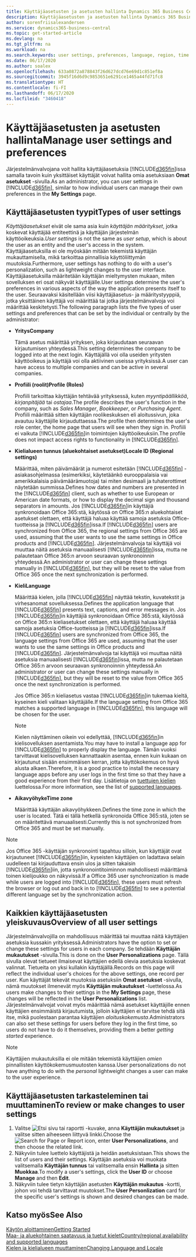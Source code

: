```yaml
---
title: Käyttäjäasetusten ja asetusten hallinta Dynamics 365 Business Centralissa
description: Käyttäjäasetusten ja asetusten hallinta Dynamics 365 Business Centralissa.
author: sorenfriisalexandersen
ms.service: dynamics365-business-central
ms.topic: get-started-article
ms.devlang: na
ms.tgt_pltfrm: na
ms.workload: na
ms.search.keywords: user settings, preferences, language, region, time zone, regional settings
ms.date: 06/17/2020
ms.author: soalex
ms.openlocfilehash: 633a0872a878843f26d627dcd76e69d1c851ef8a
ms.sourcegitcommit: 3945f16d6d9c9853651e6291ce1465a44fd71fc8
ms.translationtype: HT
ms.contentlocale: fi-FI
ms.lasthandoff: 06/17/2020
ms.locfileid: "3460418"
---
```

# <a name="manage-user-settings-and-preferences"></a><span data-ttu-id="7f944-103">Käyttäjäasetusten ja asetusten hallinta</span><span class="sxs-lookup"><span data-stu-id="7f944-103">Manage user settings and preferences</span></span>

<span data-ttu-id="7f944-104">Järjestelmänvalvojana voit hallita käyttäjäasetuksia [!INCLUDE[d365fin](includes/d365fin_md.md)]issa samalla tavoin kuin yksittäiset käyttäjät voivat hallita omia asetuksiaan **Omat asetukset** -sivulla.</span><span class="sxs-lookup"><span data-stu-id="7f944-104">As an administrator, you can user settings in [!INCLUDE[d365fin](includes/d365fin_md.md)], similar to how individual users can manage their own preferences in the **My Settings** page.</span></span>  

## <a name="types-of-user-settings"></a><span data-ttu-id="7f944-105">Käyttäjäasetusten tyypit</span><span class="sxs-lookup"><span data-stu-id="7f944-105">Types of user settings</span></span>

<span data-ttu-id="7f944-106">*Käyttäjäasetukset* eivät ole sama asia kuin *käyttäjän määritykset*, jotka koskevat käyttäjää entiteettinä ja käyttäjän järjestelmän käyttöoikeuksia.</span><span class="sxs-lookup"><span data-stu-id="7f944-106">*User settings* is not the same as *user setup*, which is about the user as an entity and the user's access in the system.</span></span> <span data-ttu-id="7f944-107">Käyttäjäasetuksilla ei ole myöskään mitään tekemistä käyttäjän mukauttamisella, mikä tarkoittaa pinnallisia käyttöliittymän muutoksia.</span><span class="sxs-lookup"><span data-stu-id="7f944-107">Furthermore, user settings has nothing to do with a user's personalization, such as lightweight changes to the user interface.</span></span> <span data-ttu-id="7f944-108">Käyttäjäasetuksilla määritetään käyttäjän mieltymysten mukaan, miten sovelluksen eri osat näkyvät käyttäjälle.</span><span class="sxs-lookup"><span data-stu-id="7f944-108">User settings determine the user's preferences in various aspects of the way the application presents itself to the user.</span></span> <span data-ttu-id="7f944-109">Seuraavaksi käsitellään viisi käyttäjäasetus- ja määritystyyppiä, jotka yksittäinen käyttäjä voi määrittää tai jotka järjestelmänvalvoja voi määrittää keskitetysti.</span><span class="sxs-lookup"><span data-stu-id="7f944-109">The following paragraph lists the five types of user settings and preferences that can be set by the individual or centrally by the administrator:</span></span>

- <span data-ttu-id="7f944-110">**Yritys**</span><span class="sxs-lookup"><span data-stu-id="7f944-110">**Company**</span></span>  

  <span data-ttu-id="7f944-111">Tämä asetus määrittää yrityksen, joka kirjaudutaan seuraavan kirjautumisen yhteydessä.</span><span class="sxs-lookup"><span data-stu-id="7f944-111">This setting determines the company to be logged into at the next login.</span></span> <span data-ttu-id="7f944-112">Käyttäjällä voi olla useiden yritysten käyttöoikeus ja käyttäjä voi olla aktiivinen useissa yrityksissä.</span><span class="sxs-lookup"><span data-stu-id="7f944-112">A user can have access to multiple companies and can be active in several companies.</span></span>

- <span data-ttu-id="7f944-113">**Profiili (roolit)**</span><span class="sxs-lookup"><span data-stu-id="7f944-113">**Profile (Roles)**</span></span>  

  <span data-ttu-id="7f944-114">Profiili tarkoittaa käyttäjän tehtävää yrityksessä, kuten *myyntipäällikköä*, *kirjanpitäjää* tai *ostajaa*.</span><span class="sxs-lookup"><span data-stu-id="7f944-114">The profile describes the user's function in the company, such as *Sales Manager*, *Bookkeeper*, or *Purchasing Agent*.</span></span> <span data-ttu-id="7f944-115">Profiili määrittää sitten käyttäjän roolikeskuksen eli aloitussivun, joka avautuu käyttäjille kirjauduttaessa.</span><span class="sxs-lookup"><span data-stu-id="7f944-115">The profile then determines the user's role center, the home page that users will see when they sign in.</span></span> <span data-ttu-id="7f944-116">Profiili ei vaikuta [!INCLUDE[d365fin](includes/d365fin_md.md)]in toimintojen käyttöoikeuksiin.</span><span class="sxs-lookup"><span data-stu-id="7f944-116">The profile does not impact access rights to functionality in [!INCLUDE[d365fin](includes/d365fin_md.md)].</span></span>  

- <span data-ttu-id="7f944-117">**Kielialueen tunnus (aluekohtaiset asetukset)**</span><span class="sxs-lookup"><span data-stu-id="7f944-117">**Locale ID (Regional settings)**</span></span>  

  <span data-ttu-id="7f944-118">Määrittää, miten päivämäärät ja numerot esitetään [!INCLUDE[d365fin](includes/d365fin_md.md)] -asiakasohjelmassa (esimerkiksi, käytetäänkö eurooppalaisia vai amerikkalaisia päivämäärämuotoja) tai miten desimaali ja tuhaterottimet näytetään summissa.</span><span class="sxs-lookup"><span data-stu-id="7f944-118">Defines how dates and numbers are presented in the [!INCLUDE[d365fin](includes/d365fin_md.md)] client, such as whether to use European or American date formats, or how to display the decimal sign and thousand separators in amounts.</span></span> <span data-ttu-id="7f944-119">Jos [!INCLUDE[d365fin](includes/d365fin_md.md)]in käyttäjiä synkronoidaan Office 365:stä, käytössä on Office 365:n aluekohtaiset asetukset olettaen, että käyttäjä haluaa käyttää samoja asetuksia Office-tuotteissa ja [!INCLUDE[d365fin](includes/d365fin_md.md)]issa.</span><span class="sxs-lookup"><span data-stu-id="7f944-119">If [!INCLUDE[d365fin](includes/d365fin_md.md)] users are synchronized from Office 365, the regional settings from Office 365 are used, assuming that the user wants to use the same settings in Office products and [!INCLUDE[d365fin](includes/d365fin_md.md)].</span></span> <span data-ttu-id="7f944-120">Järjestelmänvalvoja tai käyttäjä voi muuttaa näitä asetuksia manuaalisesti [!INCLUDE[d365fin](includes/d365fin_md.md)]issa, mutta ne palautetaan Office 365:n arvoon seuraavan synkronoinnin yhteydessä.</span><span class="sxs-lookup"><span data-stu-id="7f944-120">An administrator or user can change these settings manually in [!INCLUDE[d365fin](includes/d365fin_md.md)], but they will be reset to the value from Office 365 once the next synchronization is performed.</span></span>

- <span data-ttu-id="7f944-121">**Kieli**</span><span class="sxs-lookup"><span data-stu-id="7f944-121">**Language**</span></span>  

  <span data-ttu-id="7f944-122">Määrittää kielen, jolla [!INCLUDE[d365fin](includes/d365fin_md.md)] näyttää tekstin, kuvatekstit ja virhesanomat sovelluksessa.</span><span class="sxs-lookup"><span data-stu-id="7f944-122">Defines the application language that [!INCLUDE[d365fin](includes/d365fin_md.md)] presents text, captions, and error messages in.</span></span> <span data-ttu-id="7f944-123">Jos [!INCLUDE[d365fin](includes/d365fin_md.md)]in käyttäjiä synkronoidaan Office 365:stä, käytössä on Office 365:n kieliasetukset olettaen, että käyttäjä haluaa käyttää samoja asetuksia Office-tuotteissa ja [!INCLUDE[d365fin](includes/d365fin_md.md)]issa.</span><span class="sxs-lookup"><span data-stu-id="7f944-123">If [!INCLUDE[d365fin](includes/d365fin_md.md)] users are synchronized from Office 365, the language settings from Office 365 are used, assuming that the user wants to use the same settings in Office products and [!INCLUDE[d365fin](includes/d365fin_md.md)].</span></span> <span data-ttu-id="7f944-124">Järjestelmänvalvoja tai käyttäjä voi muuttaa näitä asetuksia manuaalisesti [!INCLUDE[d365fin](includes/d365fin_md.md)]issa, mutta ne palautetaan Office 365:n arvoon seuraavan synkronoinnin yhteydessä.</span><span class="sxs-lookup"><span data-stu-id="7f944-124">An administrator or user can change these settings manually in [!INCLUDE[d365fin](includes/d365fin_md.md)], but they will be reset to the value from Office 365 once the next synchronization is performed.</span></span>

  <span data-ttu-id="7f944-125">Jos Office 365:n kieliasetus vastaa [!INCLUDE[d365fin](includes/d365fin_md.md)]in tukemaa kieltä, kyseinen kieli valitaan käyttäjälle.</span><span class="sxs-lookup"><span data-stu-id="7f944-125">If the language setting from Office 365 matches a supported language in [!INCLUDE[d365fin](includes/d365fin_md.md)], this language will be chosen for the user.</span></span>  

  > [!NOTE]
  > <span data-ttu-id="7f944-126">Kielen näyttäminen oikein voi edellyttää, [!INCLUDE[d365fin](includes/d365fin_md.md)]in kielisovelluksen asentamista.</span><span class="sxs-lookup"><span data-stu-id="7f944-126">You may have to install a language app for [!INCLUDE[d365fin](includes/d365fin_md.md)] to properly display the language.</span></span> <span data-ttu-id="7f944-127">Tämän vuoksi tarvittavat kielisovelluksen kannattaakin asentaa, ennen kuin kukaan on kirjautunut sisään ensimmäisen kerran, jotta käyttökokemus on hyvä alusta alkaen.</span><span class="sxs-lookup"><span data-stu-id="7f944-127">Therefore, it is a good practice to install the necessary language apps before any user logs in the first time so that they have a good experience from their first day.</span></span> <span data-ttu-id="7f944-128">Lisätietoja on [tuettujen kielien](/dynamics365/business-central/dev-itpro/compliance/apptest-countries-and-translations) luettelossa.</span><span class="sxs-lookup"><span data-stu-id="7f944-128">For more information, see the list of [supported languages](/dynamics365/business-central/dev-itpro/compliance/apptest-countries-and-translations).</span></span>  
  
- <span data-ttu-id="7f944-129">**Aikavyöhyke**</span><span class="sxs-lookup"><span data-stu-id="7f944-129">**Time zone**</span></span>  

  <span data-ttu-id="7f944-130">Määrittää käyttäjän aikavyöhykkeen.</span><span class="sxs-lookup"><span data-stu-id="7f944-130">Defines the time zone in which the user is located.</span></span> <span data-ttu-id="7f944-131">Tätä ei tällä hetkellä synkronoida Office 365:stä, joten se on määritettävä manuaalisesti.</span><span class="sxs-lookup"><span data-stu-id="7f944-131">Currently this is not synchronized from Office 365 and must be set manually.</span></span>  

> [!NOTE]
> <span data-ttu-id="7f944-132">Jos Office 365 -käyttäjän synkronointi tapahtuu silloin, kun käyttäjät ovat kirjautuneet [!INCLUDE[d365fin](includes/d365fin_md.md)]iin, kyseisten käyttäjien on ladattava selain uudelleen tai kirjauduttava ensin ulos ja sitten takaisin [!INCLUDE[d365fin](includes/d365fin_md.md)]iin, jotta synkronointitoiminnon mahdollisesti määrittämä toinen kielijoukko on näkyvissä.</span><span class="sxs-lookup"><span data-stu-id="7f944-132">If a Office 365 user synchronization is made while users are logged into [!INCLUDE[d365fin](includes/d365fin_md.md)], these users must refresh the browser or log out and back in to [!INCLUDE[d365fin](includes/d365fin_md.md)] to see a potential different language set by the synchronization action.</span></span>

## <a name="overview-of-all-user-settings"></a><span data-ttu-id="7f944-133">Kaikkien käyttäjäasetusten yleiskuvaus</span><span class="sxs-lookup"><span data-stu-id="7f944-133">Overview of all user settings</span></span>

<span data-ttu-id="7f944-134">Järjestelmänvalvojilla on mahdollisuus määrittää tai muuttaa näitä käyttäjien asetuksia kussakin yrityksessä.</span><span class="sxs-lookup"><span data-stu-id="7f944-134">Administrators have the option to set or change these settings for users in each company.</span></span> <span data-ttu-id="7f944-135">Se tehdään **Käyttäjän mukautukset** -sivulla.</span><span class="sxs-lookup"><span data-stu-id="7f944-135">This is done on the **User Personalizations** page.</span></span> <span data-ttu-id="7f944-136">Tällä sivulla olevat tietueet ilmaisevat käyttäjien edellä olevia asetuksia koskevat valinnat. Tietueita on yksi kullakin käyttäjällä.</span><span class="sxs-lookup"><span data-stu-id="7f944-136">Records on this page will reflect the individual user's choices for the above settings, one record per user.</span></span> <span data-ttu-id="7f944-137">Kun käyttäjät tekevät muutoksia asetuksiin **Omat asetukset** -sivulla, nämä muutokset ilmenevät myös **Käyttäjän mukautukset** -luettelossa.</span><span class="sxs-lookup"><span data-stu-id="7f944-137">As users make changes to their settings in the **My Settings** page, these changes will be reflected in the **User Personalizations** list.</span></span> <span data-ttu-id="7f944-138">Järjestelmänvalvojat voivat myös määrittää nämä asetukset käyttäjille ennen käyttäjien ensimmäistä kirjautumista, jolloin käyttäjien ei tarvitse tehdä sitä itse, mikä puolestaan parantaa käyttäjien *aloituskokemusta*.</span><span class="sxs-lookup"><span data-stu-id="7f944-138">Administrators can also set these settings for users before they log in the first time, so users do not have to do it themselves, providing them a better *getting started* experience.</span></span>

> [!NOTE]
> <span data-ttu-id="7f944-139">Käyttäjien mukautuksilla ei ole mitään tekemistä käyttäjien *omien* pinnallisten käyttökokemusmuutosten kanssa.</span><span class="sxs-lookup"><span data-stu-id="7f944-139">User personalizations do not have anything to do with the *personal* lightweight changes a user can make to the user experience.</span></span>

## <a name="to-review-or-make-changes-to-user-settings"></a><span data-ttu-id="7f944-140">Käyttäjäasetusten tarkasteleminen tai muuttaminen</span><span class="sxs-lookup"><span data-stu-id="7f944-140">To review or make changes to user settings</span></span>

1. <span data-ttu-id="7f944-141">Valitse ![Etsi sivu tai raportti](media/ui-search/search_small.png "Etsi sivua tai raporttia -kuvake") -kuvake, anna **Käyttäjän mukautukset** ja valitse sitten aiheeseen liittyvä linkki.</span><span class="sxs-lookup"><span data-stu-id="7f944-141">Choose the ![Search for Page or Report](media/ui-search/search_small.png "Search for Page or Report icon") icon, enter **User Personalizations**, and then choose the related link.</span></span>
2. <span data-ttu-id="7f944-142">Näkyviin tulee luettelo käyttäjistä ja heidän asetuksistaan.</span><span class="sxs-lookup"><span data-stu-id="7f944-142">This shows the list of users and their settings.</span></span> <span data-ttu-id="7f944-143">Käyttäjän asetuksia voi muokata valitsemalla **Käyttäjän tunnus** tai valitsemalla ensin **Hallinta** ja sitten **Muokkaa**.</span><span class="sxs-lookup"><span data-stu-id="7f944-143">To modify a user's settings, click the **User ID** or choose **Manage** and then **Edit**.</span></span>
3. <span data-ttu-id="7f944-144">Näkyviin tulee tietyn käyttäjän asetusten **Käyttäjän mukautus** -kortti, johon voi tehdä tarvittavat muutokset.</span><span class="sxs-lookup"><span data-stu-id="7f944-144">The **User Personlization** card for the specific user's settings is shown and desired changes can be made.</span></span>  

## <a name="see-also"></a><span data-ttu-id="7f944-145">Katso myös</span><span class="sxs-lookup"><span data-stu-id="7f944-145">See Also</span></span>

[<span data-ttu-id="7f944-146">Käytön aloittaminen</span><span class="sxs-lookup"><span data-stu-id="7f944-146">Getting Started</span></span>](product-get-started.md)  
[<span data-ttu-id="7f944-147">Maa- ja aluekohtainen saatavuus ja tuetut kielet</span><span class="sxs-lookup"><span data-stu-id="7f944-147">Country/regional availability and supported languages</span></span>](/dynamics365/business-central/dev-itpro/compliance/apptest-countries-and-translations)  
[<span data-ttu-id="7f944-148">Kielen ja kielialueen muuttaminen</span><span class="sxs-lookup"><span data-stu-id="7f944-148">Changing Language and Locale</span></span>](about-locale-language.md)  
